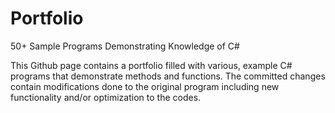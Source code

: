 # Portfolio
50+ Sample Programs Demonstrating Knowledge of C#

This Github page contains a portfolio filled with various, example C# programs that demonstrate
methods and functions. The committed changes contain modifications done to the original program
including new functionality and/or optimization to the codes.
